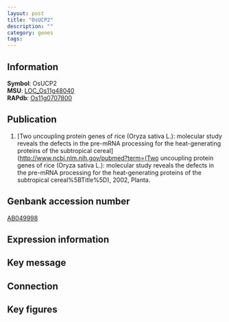 ```yaml
---
layout: post
title: "OsUCP2"
description: ""
category: genes
tags: 
---
```


## Information
__Symbol__: OsUCP2  
__MSU__: [LOC_Os11g48040](http://rice.plantbiology.msu.edu/cgi-bin/ORF_infopage.cgi?orf=LOC_Os11g48040)  
__RAPdb__: [Os11g0707800](http://rapdb.dna.affrc.go.jp/viewer/gbrowse_details/irgsp1?name=Os11g0707800)  

## Publication
1. [Two uncoupling protein genes of rice (Oryza sativa L.): molecular study reveals the defects in the pre-mRNA processing for the heat-generating proteins of the subtropical cereal](http://www.ncbi.nlm.nih.gov/pubmed?term=(Two uncoupling protein genes of rice (Oryza sativa L.): molecular study reveals the defects in the pre-mRNA processing for the heat-generating proteins of the subtropical cereal%5BTitle%5D), 2002, Planta.

## Genbank accession number
[AB049998](http://www.ncbi.nlm.nih.gov/nuccore/AB049998)

## Expression information

## Key message

## Connection

## Key figures


